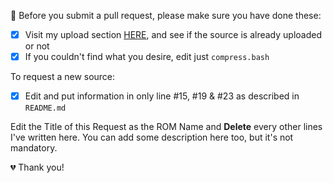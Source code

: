 
🚨 Before you submit a pull request, please make sure you have done these:

- [x] Visit my upload section [HERE](https://www.androidfilehost.com/?w=files&flid=270268), and see if the source is already uploaded or not
- [x] If you couldn't find what you desire, edit just `compress.bash`

To request a new source:

- [x] Edit and put information in only line #15, #19 & #23 as described in `README.md`

Edit the Title of this Request as the ROM Name and __Delete__ every other lines I've written here.
You can add some description here too, but it's not mandatory.

💔 Thank you!
